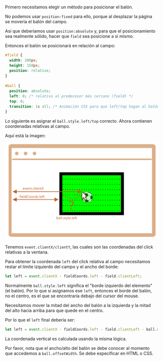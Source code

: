 
Primero necesitamos elegir un método para posicionar el balón.

No podemos usar `position:fixed` para ello, porque al desplazar la página se movería el balón del campo.

Así que deberíamos usar `position:absolute` y, para que el posicionamiento sea realmente sólido, hacer que `field` sea posicione a sí mismo.

Entonces el balón se posicionará en relación al campo:

```css
#field {
  width: 200px;
  height: 150px;
  position: relative;
}

#ball {
  position: absolute;
  left: 0; /* relativo al predecesor más cercano (field) */
  top: 0;
  transition: 1s all; /* Animación CSS para que left/top hagan al balón volar  */
}
```

Lo siguiente es asignar el `ball.style.left/top` correcto. Ahora contienen coordenadas relativas al campo.

Aquí está la imagen:

![](move-ball-coords.svg)

Tenemos `event.clientX/clientY`, las cuales son las coordenadas del click relativas a la ventana.

Para obtener la coordenada `left` del click relativa al campo necesitamos restar el limite izquierdo del campo y el ancho del borde:

```js
let left = event.clientX - fieldCoords.left - field.clientLeft;
```

Normalmente `ball.style.left` significa el "borde izquierdo del elemento" (el balón). Por lo que si asignamos ese `left`, entonces el borde del balón, no el centro, es el que se encontraría debajo del cursor del mouse.

Necesitamos mover la mitad del ancho del balón a la izquierda y la mitad del alto hacia arriba para que quede en el centro.

Por lo que el `left` final debería ser:

```js
let left = event.clientX - fieldCoords.left - field.clientLeft - ball.offsetWidth/2;
```

La coordenada vertical es calculada usando la misma lógica.

Por favor, nota que el ancho/alto del balón se debe conocer al momento que accedemos a `ball.offsetWidth`. Se debe especificar en HTML o CSS.
